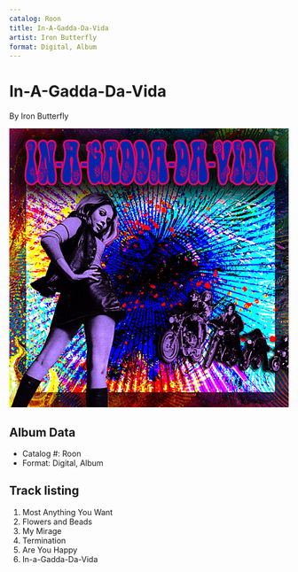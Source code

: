```yaml
---
catalog: Roon
title: In-A-Gadda-Da-Vida
artist: Iron Butterfly
format: Digital, Album
---
```


# In-A-Gadda-Da-Vida

By Iron Butterfly

![](../../assets/albumcovers/Iron_Butterfly-In-A-Gadda-Da-Vida.png)

## Album Data

- Catalog #: Roon
- Format: Digital, Album


## Track listing


1. Most Anything You Want
2. Flowers and Beads
3. My Mirage
4. Termination
5. Are You Happy
6. In-a-Gadda-Da-Vida

